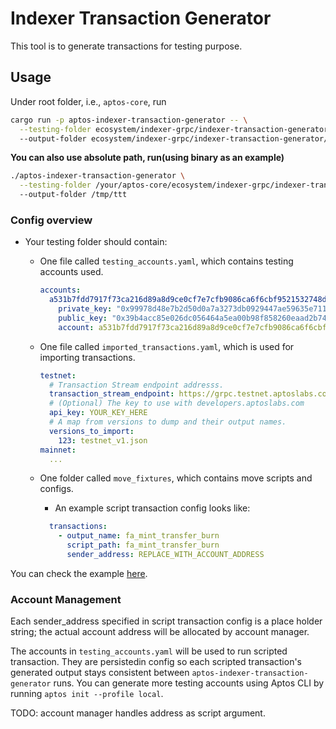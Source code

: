# Indexer Transaction Generator

This tool is to generate transactions for testing purpose.

## Usage

Under root folder, i.e., `aptos-core`, run

```bash
cargo run -p aptos-indexer-transaction-generator -- \
  --testing-folder ecosystem/indexer-grpc/indexer-transaction-generator/example_tests \ 
  --output-folder ecosystem/indexer-grpc/indexer-transaction-generator/example_tests
```

**You can also use absolute path, run(using binary as an example)**

```bash
./aptos-indexer-transaction-generator \
  --testing-folder /your/aptos-core/ecosystem/indexer-grpc/indexer-transaction-generator/imported_transactions \ 
  --output-folder /tmp/ttt
```

### Config overview

* Your testing folder should contain:
  * One file called `testing_accounts.yaml`, which contains testing accounts used.
      ```yaml
      accounts:
        a531b7fdd7917f73ca216d89a8d9ce0cf7e7cfb9086ca6f6cbf9521532748d16:
          private_key: "0x99978d48e7b2d50d0a7a3273db0929447ae59635e71118fa256af654c0ce56c9"
          public_key: "0x39b4acc85e026dc056464a5ea00b98f858260eaad2b74dd30b86ae0d4d94ddf5"
          account: a531b7fdd7917f73ca216d89a8d9ce0cf7e7cfb9086ca6f6cbf9521532748d16
      ```
  * One file called `imported_transactions.yaml`, which is used for importing transactions.
    
      ```yaml
      testnet:
        # Transaction Stream endpoint addresss.
        transaction_stream_endpoint: https://grpc.testnet.aptoslabs.com:443
        # (Optional) The key to use with developers.aptoslabs.com
        api_key: YOUR_KEY_HERE
        # A map from versions to dump and their output names.
        versions_to_import:
          123: testnet_v1.json
      mainnet:
        ...    
      ```
  * One folder called `move_fixtures`, which contains move scripts and configs.
    * An example script transaction config looks like:
    ```yaml
      transactions:
        - output_name: fa_mint_transfer_burn
          script_path: fa_mint_transfer_burn
          sender_address: REPLACE_WITH_ACCOUNT_ADDRESS
    ``` 


You can check the example [here](imported_transactions).


### Account Management
Each sender_address specified in script transaction config is a place holder string; 
the actual account address will be allocated by account manager.

The accounts in `testing_accounts.yaml` will be used to run scripted transaction. 
They are persistedin config so each scripted transaction's generated output stays consistent between 
`aptos-indexer-transaction-generator` runs. You can generate more testing accounts using 
Aptos CLI by running `aptos init --profile local`. 

TODO: account manager handles address as script argument.

